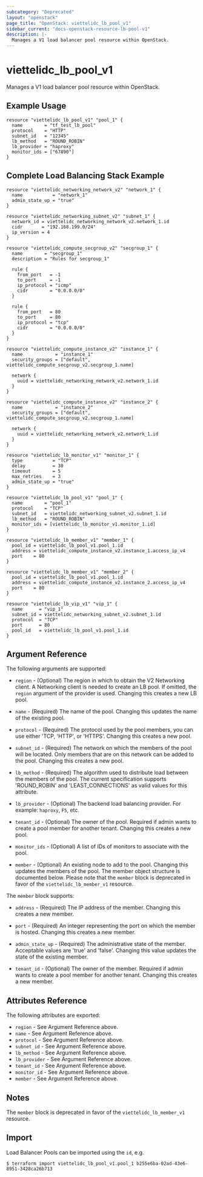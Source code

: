```yaml
---
subcategory: "Deprecated"
layout: "openstack"
page_title: "OpenStack: viettelidc_lb_pool_v1"
sidebar_current: "docs-openstack-resource-lb-pool-v1"
description: |-
  Manages a V1 load balancer pool resource within OpenStack.
---
```


# viettelidc\_lb\_pool\_v1

Manages a V1 load balancer pool resource within OpenStack.

## Example Usage

```hcl
resource "viettelidc_lb_pool_v1" "pool_1" {
  name        = "tf_test_lb_pool"
  protocol    = "HTTP"
  subnet_id   = "12345"
  lb_method   = "ROUND_ROBIN"
  lb_provider = "haproxy"
  monitor_ids = ["67890"]
}
```

## Complete Load Balancing Stack Example

```
resource "viettelidc_networking_network_v2" "network_1" {
  name           = "network_1"
  admin_state_up = "true"
}

resource "viettelidc_networking_subnet_v2" "subnet_1" {
  network_id = viettelidc_networking_network_v2.network_1.id
  cidr       = "192.168.199.0/24"
  ip_version = 4
}

resource "viettelidc_compute_secgroup_v2" "secgroup_1" {
  name        = "secgroup_1"
  description = "Rules for secgroup_1"

  rule {
    from_port   = -1
    to_port     = -1
    ip_protocol = "icmp"
    cidr        = "0.0.0.0/0"
  }

  rule {
    from_port   = 80
    to_port     = 80
    ip_protocol = "tcp"
    cidr        = "0.0.0.0/0"
  }
}

resource "viettelidc_compute_instance_v2" "instance_1" {
  name            = "instance_1"
  security_groups = ["default", viettelidc_compute_secgroup_v2.secgroup_1.name]

  network {
    uuid = viettelidc_networking_network_v2.network_1.id
  }
}

resource "viettelidc_compute_instance_v2" "instance_2" {
  name            = "instance_2"
  security_groups = ["default", viettelidc_compute_secgroup_v2.secgroup_1.name]

  network {
    uuid = viettelidc_networking_network_v2.network_1.id
  }
}

resource "viettelidc_lb_monitor_v1" "monitor_1" {
  type           = "TCP"
  delay          = 30
  timeout        = 5
  max_retries    = 3
  admin_state_up = "true"
}

resource "viettelidc_lb_pool_v1" "pool_1" {
  name        = "pool_1"
  protocol    = "TCP"
  subnet_id   = viettelidc_networking_subnet_v2.subnet_1.id
  lb_method   = "ROUND_ROBIN"
  monitor_ids = [viettelidc_lb_monitor_v1.monitor_1.id]
}

resource "viettelidc_lb_member_v1" "member_1" {
  pool_id = viettelidc_lb_pool_v1.pool_1.id
  address = viettelidc_compute_instance_v2.instance_1.access_ip_v4
  port    = 80
}

resource "viettelidc_lb_member_v1" "member_2" {
  pool_id = viettelidc_lb_pool_v1.pool_1.id
  address = viettelidc_compute_instance_v2.instance_2.access_ip_v4
  port    = 80
}

resource "viettelidc_lb_vip_v1" "vip_1" {
  name      = "vip_1"
  subnet_id = viettelidc_networking_subnet_v2.subnet_1.id
  protocol  = "TCP"
  port      = 80
  pool_id   = viettelidc_lb_pool_v1.pool_1.id
}
```

## Argument Reference

The following arguments are supported:

* `region` - (Optional) The region in which to obtain the V2 Networking client.
    A Networking client is needed to create an LB pool. If omitted, the
    `region` argument of the provider is used. Changing this creates a new
    LB pool.

* `name` - (Required) The name of the pool. Changing this updates the name of
    the existing pool.

* `protocol` - (Required)  The protocol used by the pool members, you can use
  either 'TCP, 'HTTP', or 'HTTPS'. Changing this creates a new pool.

* `subnet_id` - (Required) The network on which the members of the pool will be
    located. Only members that are on this network can be added to the pool.
    Changing this creates a new pool.

* `lb_method` - (Required) The algorithm used to distribute load between the
    members of the pool. The current specification supports 'ROUND_ROBIN' and
    'LEAST_CONNECTIONS' as valid values for this attribute.

* `lb_provider` - (Optional) The backend load balancing provider. For example:
    `haproxy`, `F5`, etc.

* `tenant_id` - (Optional) The owner of the pool. Required if admin wants to
    create a pool member for another tenant. Changing this creates a new pool.

* `monitor_ids` - (Optional) A list of IDs of monitors to associate with the
    pool.

* `member` - (Optional) An existing node to add to the pool. Changing this
    updates the members of the pool. The member object structure is documented
    below. Please note that the `member` block is deprecated in favor of the
    `viettelidc_lb_member_v1` resource.

The `member` block supports:

* `address` - (Required) The IP address of the member. Changing this creates a
new member.

* `port` - (Required) An integer representing the port on which the member is
hosted. Changing this creates a new member.

* `admin_state_up` - (Required) The administrative state of the member.
Acceptable values are 'true' and 'false'. Changing this value updates the
state of the existing member.

* `tenant_id` - (Optional) The owner of the member. Required if admin wants to
create a pool member for another tenant. Changing this creates a new member.

## Attributes Reference

The following attributes are exported:

* `region` - See Argument Reference above.
* `name` - See Argument Reference above.
* `protocol` - See Argument Reference above.
* `subnet_id` - See Argument Reference above.
* `lb_method` - See Argument Reference above.
* `lb_provider` - See Argument Reference above.
* `tenant_id` - See Argument Reference above.
* `monitor_id` - See Argument Reference above.
* `member` - See Argument Reference above.

## Notes

The `member` block is deprecated in favor of the `viettelidc_lb_member_v1` resource.

## Import

Load Balancer Pools can be imported using the `id`, e.g.

```
$ terraform import viettelidc_lb_pool_v1.pool_1 b255e6ba-02ad-43e6-8951-3428ca26b713
```
